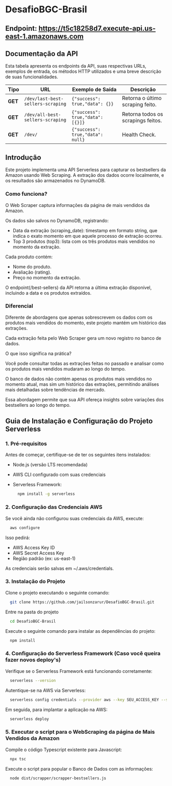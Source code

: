 # DesafioBGC-Brasil

## Endpoint: https://t5c18258d7.execute-api.us-east-1.amazonaws.com

## Documentação da API

Esta tabela apresenta os endpoints da API, suas respectivas URLs, exemplos de entrada, os métodos HTTP utilizados e uma breve descrição de suas funcionalidades.

| Tipo       | URL                                               | Exemplo de Saída                                      | Descrição |
| ---------- | ------------------------------------------------- | ------------------------------------------------------| --------- |
| **GET**   | `/dev/last-best-sellers-scraping`                  | `{"success": true,"data": {}}`                        | Retorna o último scraping feito.   |
| **GET**   | `/dev/all-best-sellers-scraping`                   | `{"success": true,"data": [{}]}`                      | Retorna todos os scrapings feitos. |
| **GET**    | `/dev/`                                           | `{"success": true,"data": null}`                      | Health Check.                      |

## Introdução

Este projeto implementa uma API Serverless para capturar os bestsellers da Amazon usando Web Scraping. A extração dos dados ocorre localmente, e os resultados são armazenados no DynamoDB.

### Como funciona?
O Web Scraper captura informações da página de mais vendidos da Amazon.

Os dados são salvos no DynamoDB, registrando:

  - Data da extração (scraping_date): timestamp em formato string, que indica o exato momento em que aquele processo de extração ocorreu.
  - Top 3 produtos (top3): lista com os três produtos mais vendidos no momento da extração.

Cada produto contém:

  - Nome do produto.
  - Avaliação (rating).
  - Preço no momento da extração.

O endpoint(/best-sellers) da API retorna a última extração disponível, incluindo a data e os produtos extraídos.

### Diferencial
Diferente de abordagens que apenas sobrescrevem os dados com os produtos mais vendidos do momento, este projeto mantém um histórico das extrações.

Cada extração feita pelo Web Scraper gera um novo registro no banco de dados.

O que isso significa na prática?

Você pode consultar todas as extrações feitas no passado e analisar como os produtos mais vendidos mudaram ao longo do tempo.

O banco de dados não contém apenas os produtos mais vendidos no momento atual, mas sim um histórico das extrações, permitindo análises mais detalhadas sobre tendências de mercado.

Essa abordagem permite que sua API ofereça insights sobre variações dos bestsellers ao longo do tempo.

## Guia de Instalação e Configuração do Projeto Serverless

### 1. Pré-requisitos

Antes de começar, certifique-se de ter os seguintes itens instalados:

  - Node.js (versão LTS recomendada)
  - AWS CLI configurado com suas credenciais
  - Serverless Framework:

    ```bash
      npm install -g serverless
    ```

### 2. Configuração das Credenciais AWS

Se você ainda não configurou suas credenciais da AWS, execute:

```bash
  aws configure
```

Isso pedirá:

  - AWS Access Key ID
  - AWS Secret Access Key
  - Região padrão (ex: us-east-1)

As credenciais serão salvas em ~/.aws/credentials.

### 3. Instalação do Projeto

Clone o projeto executando o seguinte comando:

```bash
  git clone https://github.com/jailsonzarur/DesafioBGC-Brasil.git
```

Entre na pasta do projeto

```bash
  cd DesafioBGC-Brasil
```

Execute o seguinte comando para instalar as dependências do projeto:

```bash
  npm install
```


### 4. Configuração do Serverless Framework (Caso você queira fazer novos deploy's) 

Verifique se o Serverless Framework está funcionando corretamente:

```bash
  serverless --version
```

Autentique-se na AWS via Serverless:

```bash
  serverless config credentials --provider aws --key SEU_ACCESS_KEY --secret SEU_SECRET_KEY
```

Em seguida, para implantar a aplicação na AWS:

```bash
  serverless deploy
```

### 5. Executar o script para o WebScraping da página de Mais Vendidos da Amazon

Compile o código Typescript existente para Javascript:

```bash
  npx tsc
```

Execute o script para popular o Banco de Dados com as informações:

```bash
  node dist/scrapper/scrapper-bestsellers.js
```
